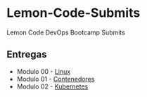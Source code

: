 # Lemon-Code-Submits

Lemon Code DevOps Bootcamp Submits

## Entregas

- Modulo 00 - [Linux](./00-Linux/)
- Modulo 01 - [Contenedores](./01-Contenedores)
- Modulo 02 - [Kubernetes](./02-Orquestacion/)
